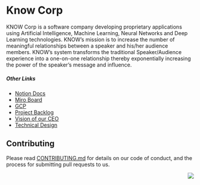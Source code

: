 # Know Corp
KNOW Corp is a software company developing proprietary applications using Artificial Intelligence, Machine Learning, Neural Networks and Deep Learning technologies.  KNOW’s mission is to increase the number of meaningful relationships between a speaker and his/her audience members.  KNOW’s system transforms the traditional Speaker/Audience experience into a one-on-one relationship thereby exponentially increasing the power of the speaker’s message and influence.

##### Other Links
- [Notion Docs](https://www.notion.so/knowcorp/Home-a8a294c77150435890f808c8b487b6e5)
- [Miro Board](https://miro.com/app/board/uXjVOixiIbs=/)
- [GCP](https://console.cloud.google.com/compute/instances?authuser=1&cloudshell=false&organizationId=995616897380&project=gpt-3-for-web&pli=1)
- [Project Backlog](https://github.com/orgs/KnowCorp/projects/6/views/1)
- [Vision of our CEO](https://www.notion.so/knowcorp/Vision-of-our-CEO-37651bcbe09149d3ade16998902c360b)
- [Technical Design](https://www.notion.so/knowcorp/Technical-Design-9871e1c196a644868f3746c73075dede)

## Contributing
Please read [CONTRIBUTING.md](https://github.com/KnowCorp/.github/blob/master/profile/CONTRIBUTING.md) for details on our code of conduct, and the process for submitting pull requests to us.

<p align="right">
  <a href="https://github.com/orgs/KnowCorp/projects/12/views/1">
    <img src="https://img.shields.io/github/issues/KnowCorp/.github?style=flat&logo=conventionalcommits" />
</p>
